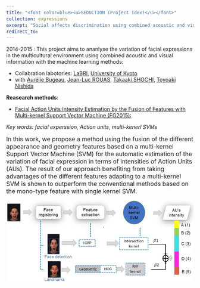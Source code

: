 ```yaml
---
title: "<font color=blue><u>SEDUCTION (Project Idex)</u></font>"
collection: expressions
excerpt: "Social affects discrimination using combined acoustic and visual information in the multicultural environment (Japanese/French)."
redirect_to: 
---
```


2014-2015 : This project aims to ananlyse the variation of facial expressions in the multicultural environment using combined acoustic and visual information with the machine learning methods:

- Collabration labotories: [LaBRI](https://www.labri.fr/), [University of Kyoto](https://www.kyoto-u.ac.jp/en)
- with [Aurélie Bugeau](https://www.labri.fr/perso/bugeau/), [Jean-Luc ROUAS](https://scholar.google.fr/citations?user=aWKht5IAAAAJ&hl=fr), [Takaaki SHOCHI](https://erssab.u-bordeaux-montaigne.fr/membres/titulaires/9-shochi-takaaki), [Toyoaki Nishida](https://sites.google.com/view/toyoakinishida/home)

**Reasearch methods**: 

- [Facial Action Units Intensity Estimation by the Fusion of Features with Multi-kernel Support Vector Machine (FG2015):](https://hal.archives-ouvertes.fr/hal-01126775/file/Using%20the%20Fusion%20of%20differernt%20features%20for%20Facial%20Action%20Unit%20Intensity%20Predictioin%20by%20the%20fusion%20of%20by%20Multikernel%20SVM_cameraready.pdf)

*Key words: facial experssion, Action units, multi-kenerl SVMs*

<font size=3>In this work, we propose a method using the fusion of the different appearance and geometry features based on a multi-kernel Support Vector Machine (SVM) for the automatic estimation of the variation of facial expression in terms of intensities of Action Units (AUs). The result of our approach benefiting from taking advantages of the different features adapting to a multi-kernel SVM is shown to outperform the conventional methods based on the mono-type feature with single kernel SVM.</font>

![avatar](/images/SVM.jpg)
